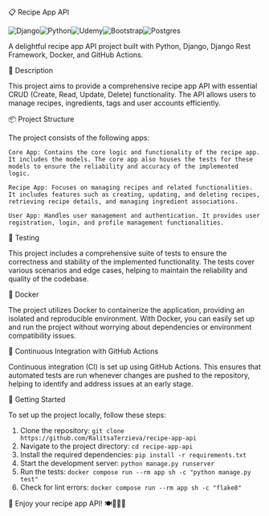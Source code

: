 📋 Recipe App API

![Django](https://img.shields.io/badge/django-%23092E20.svg?style=for-the-badge&logo=django&logoColor=white)![Python](https://img.shields.io/badge/python-3670A0?style=for-the-badge&logo=python&logoColor=ffdd54)![Udemy](https://img.shields.io/badge/Udemy-A435F0?style=for-the-badge&logo=Udemy&logoColor=white)![Bootstrap](https://img.shields.io/badge/bootstrap-%23563D7C.svg?style=for-the-badge&logo=bootstrap&logoColor=white)![Postgres](https://img.shields.io/badge/postgres-%23316192.svg?style=for-the-badge&logo=postgresql&logoColor=white)


A delightful recipe app API project built with Python, Django, Django Rest Framework, Docker, and GitHub Actions.

📝 Description

This project aims to provide a comprehensive recipe app API with essential CRUD (Create, Read, Update, Delete) functionality. The API allows users to manage recipes, ingredients, tags and user accounts efficiently.

📦 Project Structure

The project consists of the following apps:

    Core App: Contains the core logic and functionality of the recipe app. It includes the models. The core app also houses the tests for these models to ensure the reliability and accuracy of the implemented logic.

    Recipe App: Focuses on managing recipes and related functionalities. It includes features such as creating, updating, and deleting recipes, retrieving recipe details, and managing ingredient associations.

    User App: Handles user management and authentication. It provides user registration, login, and profile management functionalities.

🧪 Testing

This project includes a comprehensive suite of tests to ensure the correctness and stability of the implemented functionality. The tests cover various scenarios and edge cases, helping to maintain the reliability and quality of the codebase.

🐳 Docker

The project utilizes Docker to containerize the application, providing an isolated and reproducible environment. With Docker, you can easily set up and run the project without worrying about dependencies or environment compatibility issues.

🔧 Continuous Integration with GitHub Actions

Continuous integration (CI) is set up using GitHub Actions. This ensures that automated tests are run whenever changes are pushed to the repository, helping to identify and address issues at an early stage.

🚀 Getting Started

To set up the project locally, follow these steps:

1. Clone the repository: 
```git clone https://github.com/RalitsaTerzieva/recipe-app-api```
2. Navigate to the project directory: ```cd recipe-app-api```
3. Install the required dependencies: ```pip install -r requirements.txt```
4. Start the development server: ```python manage.py runserver```
5. Run the tests: ```docker compose run --rm app sh -c "python manage.py test"```
6. Check for lint errors: ```docker compose run --rm app sh -c "flake8"```


🌟 Enjoy your recipe app API! 🍽️👨‍🍳🌿
